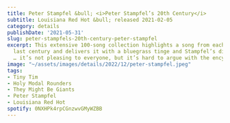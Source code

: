 ```yaml
---
title: Peter Stampfel &bull; <i>Peter Stampfel’s 20th Century</i>
subtitle: Louisiana Red Hot &bull; released 2021-02-05
category: details
publishDate: '2021-05-31'
slug: peter-stampfels-20th-century-peter-stampfel
excerpt: This extensive 100-song collection highlights a song from each year of the
  last century and delivers it with a bluegrass tinge and Stampfel’s distinctive yawping
  … it’s not pleasing to everyone, but it’s hard to argue with the encyclopedic choices.
image: "~/assets/images/details/2022/12/peter-stampfel.jpeg"
tags:
- Tiny Tim
- Holy Modal Rounders
- They Might Be Giants
- Peter Stampfel
- Louisiana Red Hot
spotify: 0NXHPk4rpCGnzwvGMyWZBB
---
```


